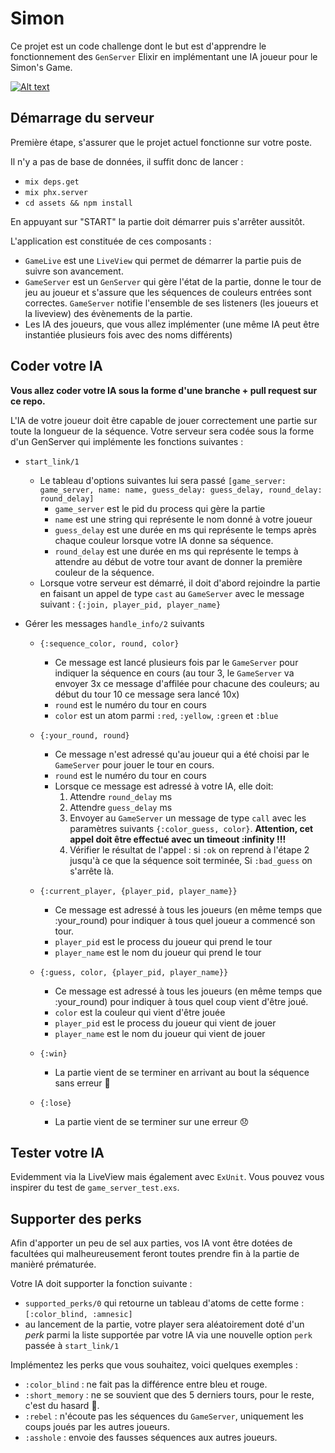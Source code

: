 # Simon

Ce projet est un code challenge dont le but est d'apprendre le fonctionnement des `GenServer` Elixir en implémentant une IA joueur pour le Simon's Game.

[![Alt text](https://img.youtube.com/vi/G6p7zRsECaI/0.jpg)](https://www.youtube.com/watch?v=G6p7zRsECaI)

## Démarrage du serveur

Première étape, s'assurer que le projet actuel fonctionne sur votre poste.

Il n'y a pas de base de données, il suffit donc de lancer :
- `mix deps.get`
- `mix phx.server`
- `cd assets && npm install`

En appuyant sur "START" la partie doit démarrer puis s'arrêter aussitôt.

L'application est constituée de ces composants :

- `GameLive` est une `LiveView` qui permet de démarrer la partie puis de suivre son avancement.
- `GameServer` est un `GenServer` qui gère l'état de la partie, donne le tour de jeu au joueur et s'assure que les séquences de couleurs entrées sont correctes. `GameServer` notifie l'ensemble de ses listeners (les joueurs et la liveview) des évènements de la partie.
- Les IA des joueurs, que vous allez implémenter (une même IA peut être instantiée plusieurs fois avec des noms différents)

## Coder votre IA

**Vous allez coder votre IA sous la forme d'une branche + pull request sur ce repo.**

L'IA de votre joueur doit être capable de jouer correctement une partie sur toute la longueur de la séquence.
Votre serveur sera codée sous la forme d'un GenServer qui implémente les fonctions suivantes :

* `start_link/1`
  * Le tableau d'options suivantes lui sera passé `[game_server: game_server, name: name, guess_delay: guess_delay, round_delay: round_delay]`
    * `game_server` est le pid du process qui gère la partie
    * `name` est une string qui représente le nom donné à votre joueur
    * `guess_delay` est une durée en ms qui représente le temps après chaque couleur lorsque votre IA donne sa séquence.
    * `round_delay` est une durée en ms qui représente le temps à attendre au début de votre tour avant de donner la première couleur de la séquence.

  - Lorsque votre serveur est démarré, il doit d'abord rejoindre la partie en faisant un appel de type `cast` au `GameServer` avec le message suivant : `{:join, player_pid, player_name}`

* Gérer les messages `handle_info/2` suivants
  * `{:sequence_color, round, color}`
    * Ce message est lancé plusieurs fois par le `GameServer` pour indiquer la séquence en cours (au tour 3, le `GameServer` va envoyer 3x ce message d'affilée pour chacune des couleurs; au début du tour 10 ce message sera lancé 10x)
    * `round` est le numéro du tour en cours
    * `color` est un atom parmi `:red`, `:yellow`, `:green` et `:blue`

  * `{:your_round, round}`
    * Ce message n'est adressé qu'au joueur qui a été choisi par le `GameServer` pour jouer le tour en cours.
    * `round` est le numéro du tour en cours
    * Lorsque ce message est adressé à votre IA, elle doit:
      1. Attendre `round_delay` ms
      2. Attendre `guess_delay` ms
      3. Envoyer au `GameServer` un message de type `call` avec les paramètres suivants `{:color_guess, color}`. **Attention, cet appel doit être effectué avec un timeout :infinity !!!**
      4. Vérifier le résultat de l'appel : si `:ok` on reprend à l'étape 2 jusqu'à ce que la séquence soit terminée, Si `:bad_guess` on s'arrête là.

  * `{:current_player, {player_pid, player_name}}`
    * Ce message est adressé à tous les joueurs (en même temps que :your_round) pour indiquer à tous quel joueur a commencé son tour.
    * `player_pid` est le process du joueur qui prend le tour
    * `player_name` est le nom du joueur qui prend le tour

  * `{:guess, color, {player_pid, player_name}}`
    * Ce message est adressé à tous les joueurs (en même temps que :your_round) pour indiquer à tous quel coup vient d'être joué.
    * `color` est la couleur qui vient d'être jouée
    * `player_pid` est le process du joueur qui vient de jouer
    * `player_name` est le nom du joueur qui vient de jouer

  * `{:win}`
    * La partie vient de se terminer en arrivant au bout la séquence sans erreur 🥳

  * `{:lose}`
    * La partie vient de se terminer sur une erreur 😞

## Tester votre IA

Evidemment via la LiveView mais également avec `ExUnit`. Vous pouvez vous inspirer du test de `game_server_test.exs`.    

## Supporter des perks

Afin d'apporter un peu de sel aux parties, vos IA vont être dotées de facultées qui malheureusement feront toutes prendre fin à la partie de manièré prématurée.

Votre IA doit supporter la fonction suivante :

  - `supported_perks/0` qui retourne un tableau d'atoms de cette forme : `[:color_blind, :amnesic]`
  - au lancement de la partie, votre player sera aléatoirement doté d'un _perk_ parmi la liste supportée par votre IA via une nouvelle option `perk` passée à `start_link/1`

Implémentez les perks que vous souhaitez, voici quelques exemples :

  - `:color_blind` : ne fait pas la différence entre bleu et rouge.
  - `:short_memory` : ne se souvient que des 5 derniers tours, pour le reste, c'est du hasard 🎲.
  - `:rebel` : n'écoute pas les séquences du `GameServer`, uniquement les coups joués par les autres joueurs.
  - `:asshole` : envoie des fausses séquences aux autres joueurs.
